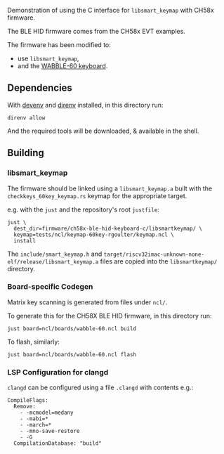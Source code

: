Demonstration of using the C interface for `libsmart_keymap` with CH58x
 firmware.

The BLE HID firmware comes from the CH58x EVT examples.

The firmware has been modified to:
- use `libsmart_keymap`,
- and the [WABBLE-60
 keyboard](https://github.com/rgoulter/keyboard-labs/releases/tag/wabble-60-rev2024.2).

## Dependencies

With [devenv](https://devenv.sh/) and [direnv](https://direnv.net/) installed,
 in this directory run:

```
direnv allow
```

And the required tools will be downloaded, & available in the shell.

## Building

### libsmart_keymap

The firmware should be linked using a `libsmart_keymap.a`
 built with the `checkkeys_60key_keymap.rs` keymap
 for the appropriate target.

e.g. with the `just` and the repository's root `justfile`:

```
just \
  dest_dir=firmware/ch58x-ble-hid-keyboard-c/libsmartkeymap/ \
  keymap=tests/ncl/keymap-60key-rgoulter/keymap.ncl \
  install
```

The `include/smart_keymap.h` and
`target/riscv32imac-unknown-none-elf/release/libsmart_keymap.a`
files are copied into the `libsmartkeymap/` directory.

### Board-specific Codegen

Matrix key scanning is generated from files under `ncl/`.

To generate this for the CH58X BLE HID firmware, in this directory run:

```
just board=ncl/boards/wabble-60.ncl build
```

To flash, similarly:

```
just board=ncl/boards/wabble-60.ncl flash
```

### LSP Configuration for clangd

`clangd` can be configured using a file `.clangd` with contents e.g.:

```
CompileFlags:
  Remove:
    - -mcmodel=medany
    - -mabi=*
    - -march=*
    - -mno-save-restore
    - -G
  CompilationDatabase: "build"
```
